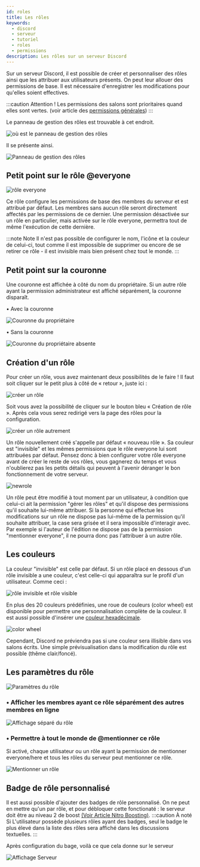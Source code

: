 ```yaml
---
id: roles
title: Les rôles
keywords:
  - discord
  - serveur
  - tutoriel
  - roles
  - permissions
description: Les rôles sur un serveur Discord
---
```


Sur un serveur Discord, il est possible de créer et personnaliser des rôles ainsi que les attribuer aux utilisateurs présents.
On peut leur allouer des permissions de base.
Il est nécessaire d'enregistrer les modifications pour qu'elles soient effectives.

:::caution Attention !
Les permissions des salons sont prioritaires quand elles sont vertes. (voir article des [permissions générales](https://discord.fr/wiki/configuration-serveur/permissions/generales/))
:::

Le panneau de gestion des rôles est trouvable à cet endroit.

![où est le panneau de gestion des rôles](https://i.discord.fr/89gp.png)

Il se présente ainsi.

![Panneau de gestion des rôles](https://i.discord.fr/CFJY.png)


## Petit point sur le rôle @everyone

![rôle everyone](https://i.discord.fr/HVd.png)

Ce rôle configure les permissions de base des membres du serveur et est attribué par défaut. Les membres sans aucun rôle seront directement affectés par les permissions de ce dernier. Une permission désactivée sur un rôle en particulier, mais activée sur le rôle everyone, permettra tout de même l'exécution de cette dernière.

:::note Note
Il n'est pas possible de configurer le nom, l'icône et la couleur de celui-ci, tout comme il est impossible de supprimer ou encore de se retirer ce rôle - il est invisible mais bien présent chez tout le monde.
::: 


## Petit point sur la couronne

Une couronne est affichée à côté du nom du propriétaire.
Si un autre rôle ayant la permission administrateur est affiché séparément, la couronne disparaît.

• Avec la couronne

![Couronne du propriétaire](https://i.discord.fr/75f7.png)

• Sans la couronne 

![Couronne du propriétaire absente](https://i.discord.fr/xiTu.png)

## Création d'un rôle
Pour créer un rôle, vous avez maintenant deux possibilités de le faire ! Il faut soit cliquer sur le petit plus à côté de « retour », juste ici :

![créer un rôle](https://i.discord.fr/Oc7f.png) 

Soit vous avez la possibilité de cliquer sur le bouton bleu « Création de rôle ». Après cela vous serez redirigé vers la page des rôles pour la configuration.

![créer un rôle autrement](https://i.discord.fr/QqbC.png)

Un rôle nouvellement créé s'appelle par défaut « nouveau rôle ». Sa couleur est "invisible" et les mêmes permissions que le rôle everyone lui sont attribuées par défaut. Pensez donc à bien configurer votre rôle everyone avant de créer le reste de vos rôles, vous gagnerez du temps et vous n'oublierez pas les petits détails qui peuvent à l'avenir déranger le bon fonctionnement de votre serveur.

![newrole](https://i.discord.fr/AbWQ.png)

Un rôle peut être modifié à tout moment par un utilisateur, à condition que celui-ci ait la permission "gérer les rôles" et qu'il dispose des permissions qu'il souhaite lui-même attribuer. Si la personne qui effectue les modifications sur un rôle ne dispose pas lui-même de la permission qu'il souhaite attribuer, la case sera grisée et il sera impossible d'interagir avec. Par exemple si l'auteur de l'édition ne dispose pas de la permission "mentionner everyone", il ne pourra donc pas l'attribuer à un autre rôle.


## Les couleurs
La couleur "invisible" est celle par défaut. Si un rôle placé en dessous d'un rôle invisible a une couleur, c'est celle-ci qui apparaîtra sur le profil d'un utilisateur. Comme ceci :

![rôle invisible et rôle visible](https://i.discord.fr/cnM8.png)

En plus des 20 couleurs prédéfinies, une roue de couleurs (color wheel) est disponible pour permettre une personnalisation complète de la couleur. Il est aussi possible d'insérer une [couleur hexadécimale](https://45secondes.fr/code-hexadecimal-pour-les-couleurs-tout-sur-la-definition-des-couleurs-hexadecimales/).

![color wheel](https://i.discord.fr/BZ8z.png)

Cependant, Discord ne préviendra pas si une couleur sera illisible dans vos salons écrits. Une simple prévisualisation dans la modification du rôle est possible (thême clair/foncé).

## Les paramètres du rôle

![Paramètres du rôle](https://i.discord.fr/jvn.png)

### • Afficher les membres ayant ce rôle séparément des autres membres en ligne

![Affichage séparé du rôle](https://i.discord.fr/xiTu.png)

### • Permettre à tout le monde de @mentionner ce rôle
Si activé, chaque utilisateur ou un rôle ayant la permission de mentionner everyone/here et tous les rôles du serveur peut mentionner ce rôle.

![Mentionner un rôle](https://i.discord.fr/iRI.png)

## Badge de rôle personnalisé 

Il est aussi possible d'ajouter des badges de rôle personnalisé. On ne peut en mettre qu'un par rôle, et pour débloquer cette fonctionaté : le serveur doit être au niveau 2 de boost [(Voir Article Nitro Boosting)](https://discord.fr/wiki/nitro-jeux/boost-serveur/boost/).
:::caution À noté
Si L'utilisateur possède plusieurs rôles ayant des badges, seul le badge le plus élevé dans la liste des rôles sera affiché dans les discussions textuelles.
:::


Après configuration du bage, voilà ce que cela donne sur le serveur

![Affichage Serveur](https://i.discord.fr/ey8T.png)

